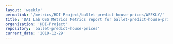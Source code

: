 ```yaml
---
layout: 'weekly'
permalink: '/metrics/HDI-Project/ballet-predict-house-prices/WEEKLY/'
title: 'DAI Lab OSS Metrics Metrics report for ballet-predict-house-prices | WEEKLY-REPORT-2019-12-29'
organization: 'HDI-Project'
repository: 'ballet-predict-house-prices'
current_date: '2019-12-29'
---
```

